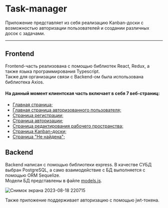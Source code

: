 # Task-manager
Приложение представляет из себя реализацию Kanban-доски с возможностью авторизации пользователей и создании различных досок с задачами.
___
## Frontend
Frontend-часть реализована с помощью библиотек React, Redux, а также языка программирования Typescript.  
Также для организации связи с Backend-ом была использована библиотека Axios.  

#### На данный момент клиентская часть включает в себя 7 веб-страниц:
- [Главная страница;](https://github.com/Vsevolod021/task-manager/tree/main/client/src/pages/HomePage)
- [Главная страница авторизованного пользователя;](https://github.com/Vsevolod021/task-manager/tree/main/client/src/pages/DesksPage)
- [Страница регистрации;](https://github.com/Vsevolod021/task-manager/tree/main/client/src/pages/RegistrationPage)
- [Страница авторизации;](https://github.com/Vsevolod021/task-manager/tree/main/client/src/pages/LoginPage)
- [Страница редактирования рабочего пространства;](https://github.com/Vsevolod021/task-manager/tree/main/client/src/pages/WorkspacePage)
- [Страница Kanban-доски;](https://github.com/Vsevolod021/task-manager/tree/main/client/src/pages/DeskPage)
- [Страница "Не найдена";](https://github.com/Vsevolod021/task-manager/tree/main/client/src/pages/NotFoundPage)

## Backend
Backend написан с помощью библиотеки express. В качестве СУБД выбран PostgreSQL, a само взаимодействие с БД выполняется с помощью ORM Sequelize.   
Модели БД представлены в файле [models.js](https://github.com/Vsevolod021/task-manager/blob/main/server/src/models/models.js).  

![Снимок экрана 2023-08-18 220715](https://github.com/Vsevolod021/task-manager/assets/86188778/30df5dea-2624-44e7-b081-105d5cf7262d)

Также приложение поддерживает авторизацию с помощью jwt-токена. 
